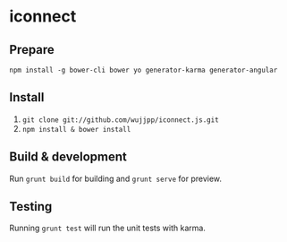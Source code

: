 # iconnect

## Prepare
`npm install -g bower-cli bower yo generator-karma generator-angular`

## Install 
1. `git clone git://github.com/wujjpp/iconnect.js.git`
2. `npm install & bower install`

## Build & development

Run `grunt build` for building and `grunt serve` for preview.

## Testing

Running `grunt test` will run the unit tests with karma.
